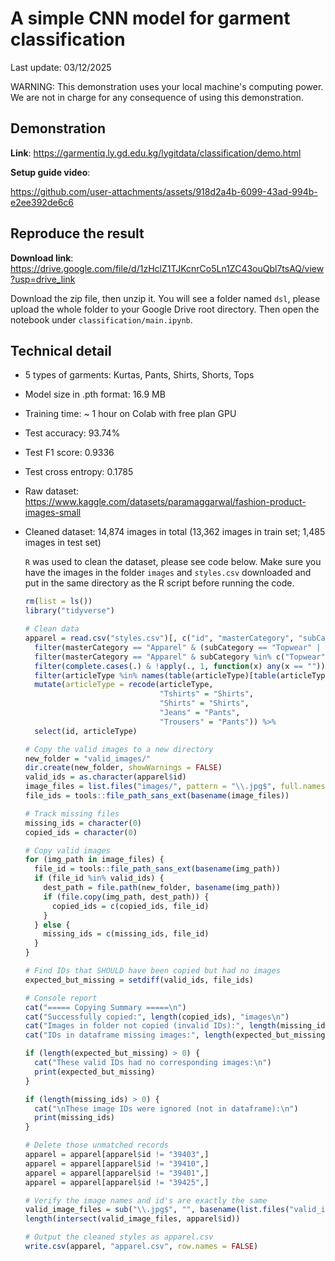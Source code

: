 # A simple CNN model for garment classification

Last update: 03/12/2025

WARNING: This demonstration uses your local machine's computing power. We are not in charge for any consequence of using this demonstration.

## Demonstration 

**Link**: https://garmentiq.ly.gd.edu.kg/lygitdata/classification/demo.html

**Setup guide video**:

https://github.com/user-attachments/assets/918d2a4b-6099-43ad-994b-e2ee392de6c6

## Reproduce the result

**Download link**: https://drive.google.com/file/d/1zHclZ1TJKcnrCo5Ln1ZC43ouQbl7tsAQ/view?usp=drive_link

Download the zip file, then unzip it. You will see a folder named `dsl`, please upload the whole folder to your Google Drive root directory. Then open the notebook under `classification/main.ipynb`.

## Technical detail

- 5 types of garments: Kurtas, Pants, Shirts, Shorts, Tops

- Model size in .pth format: 16.9 MB

- Training time: ~ 1 hour on Colab with free plan GPU

- Test accuracy: 93.74%

- Test F1 score: 0.9336

- Test cross entropy: 0.1785

- Raw dataset: https://www.kaggle.com/datasets/paramaggarwal/fashion-product-images-small

- Cleaned dataset: 14,874 images in total (13,362 images in train set; 1,485 images in test set)

  `R` was used to clean the dataset, please see code below. Make sure you have the images in the folder `images` and `styles.csv` downloaded and put in the same directory as the R script before running the code.

  ```r
  rm(list = ls())
  library("tidyverse")
  
  # Clean data
  apparel = read.csv("styles.csv")[, c("id", "masterCategory", "subCategory", "articleType")] %>%
    filter(masterCategory == "Apparel" & (subCategory == "Topwear" | subCategory == "Bottomwear")) %>%
    filter(masterCategory == "Apparel" & subCategory %in% c("Topwear", "Bottomwear")) %>%
    filter(complete.cases(.) & !apply(., 1, function(x) any(x == ""))) %>%
    filter(articleType %in% names(table(articleType)[table(articleType) > 454])) %>%
    mutate(articleType = recode(articleType,
                                "Tshirts" = "Shirts", 
                                "Shirts" = "Shirts", 
                                "Jeans" = "Pants", 
                                "Trousers" = "Pants")) %>%
    select(id, articleType)
  
  # Copy the valid images to a new directory
  new_folder = "valid_images/"
  dir.create(new_folder, showWarnings = FALSE)
  valid_ids = as.character(apparel$id)
  image_files = list.files("images/", pattern = "\\.jpg$", full.names = TRUE)
  file_ids = tools::file_path_sans_ext(basename(image_files))
  
  # Track missing files
  missing_ids = character(0)
  copied_ids = character(0)
  
  # Copy valid images
  for (img_path in image_files) {
    file_id = tools::file_path_sans_ext(basename(img_path))
    if (file_id %in% valid_ids) {
      dest_path = file.path(new_folder, basename(img_path))
      if (file.copy(img_path, dest_path)) {
        copied_ids = c(copied_ids, file_id)
      }
    } else {
      missing_ids = c(missing_ids, file_id)
    }
  }
  
  # Find IDs that SHOULD have been copied but had no images
  expected_but_missing = setdiff(valid_ids, file_ids)
  
  # Console report
  cat("===== Copying Summary =====\n")
  cat("Successfully copied:", length(copied_ids), "images\n")
  cat("Images in folder not copied (invalid IDs):", length(missing_ids), "\n")
  cat("IDs in dataframe missing images:", length(expected_but_missing), "\n\n")
  
  if (length(expected_but_missing) > 0) {
    cat("These valid IDs had no corresponding images:\n")
    print(expected_but_missing)
  }
  
  if (length(missing_ids) > 0) {
    cat("\nThese image IDs were ignored (not in dataframe):\n")
    print(missing_ids)
  }
  
  # Delete those unmatched records
  apparel = apparel[apparel$id != "39403",]
  apparel = apparel[apparel$id != "39410",]
  apparel = apparel[apparel$id != "39401",]
  apparel = apparel[apparel$id != "39425",]
  
  # Verify the image names and id's are exactly the same
  valid_image_files = sub("\\.jpg$", "", basename(list.files("valid_images/", pattern = "\\.jpg$", full.names = TRUE)))
  length(intersect(valid_image_files, apparel$id))
  
  # Output the cleaned styles as apparel.csv
  write.csv(apparel, "apparel.csv", row.names = FALSE)
  ```
